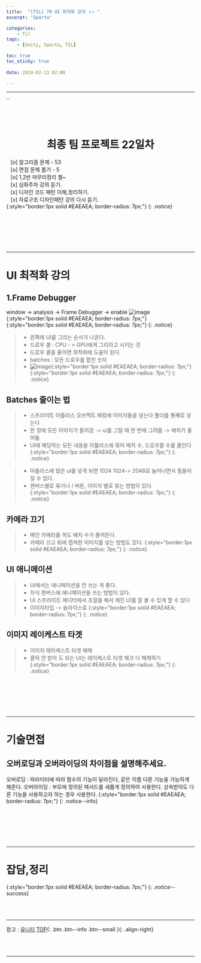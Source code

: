 ```yaml
---
title:  "[TIL] 79 UI 최적화 강의 ⭐⭐ "
excerpt: "Sparta"

categories:
    - Til
tags:
    - [Unity, Sparta, TIL]

toc: true
toc_sticky: true
 
date: 2024-02-13 02:00

---
```

- - -

``

<BR><BR>

<center><H1>  최종 팀 프로젝트 22일차  </H1></center>

&nbsp;&nbsp; [o] 알고리즘 문제  - 53  
&nbsp;&nbsp; [o] 면접 문제 풀기 - 5     
&nbsp;&nbsp; [o] 1,2반 마무리정리  챌~   
&nbsp;&nbsp; [x] 심화주차 강의 듣기.   
&nbsp;&nbsp; [x] 디자인 코드 패턴 이해,정리하기.   
&nbsp;&nbsp; [x] 자료구조 디자인패턴 강의 다시 듣기.   
{:style="border:1px solid #EAEAEA; border-radius: 7px;"}
{: .notice}  

<br><br><br><br><br>
- - - 

# UI 최적화 강의

## 1.Frame Debugger
window -> analysis -> Frame Debugger -> enable
![image](https://github.com/levell1/levell1.github.io/assets/96651722/4f900f1b-acf4-4a05-8739-fc1d68357b96){:style="border:1px solid #EAEAEA; border-radius: 7px;"}  
{:style="border:1px solid #EAEAEA; border-radius: 7px;"}
{: .notice}  

> - 왼쪽에 UI를 그리는 순서가 나온다.
> - 드로우 콜 : CPU - > GPU에게 그리라고 시키는 것
> - 드로우 콜을 줄이면 최적화에 도움이 된다.
> - batches :  모든 드로우를 합친 숫자
> - ![image](https://github.com/levell1/levell1.github.io/assets/96651722/621e691d-7530-43dc-80a4-a57d91f75b35){:style="border:1px solid #EAEAEA; border-radius: 7px;"}  
{:style="border:1px solid #EAEAEA; border-radius: 7px;"}
{: .notice}  

## Batches 줄이는 법 
> - 스프라이트 아틀라스 오브젝트 패킹에 이미지들을 넣는다  폴더를 통째로 넣는다
> - 한 장에 모든 이미지가 들어감 -> ui를 그릴 때 한 번에 그려줌 -> 배치가 줄어듦
> - UI에 해당하는 모든 내용을 아틀라스에 묶어 배치 수, 드로우콜 수를 줄인다
{:style="border:1px solid #EAEAEA; border-radius: 7px;"}
{: .notice}  

> - 아틀라스에 많은 ui를 넣게 되면 1024 1024-> 2048로 늘어나면서 힘들어질 수 있다.
> - 캔버스별로 묶거나 / 버튼, 이미지 별로 묶는 방법이 있다.
{:style="border:1px solid #EAEAEA; border-radius: 7px;"}
{: .notice}  

## 카메라 끄기
> - 메인 카메라를 꺼도 배치 수가 줄어든다.
> - 카메라 끄고 뒤에 캡쳐한 이미지를 넣는 방법도 있다.
{:style="border:1px solid #EAEAEA; border-radius: 7px;"}
{: .notice}  

## UI 애니메이션
> - UI에서는 애니메이션을 안 쓰는 게 좋다.
> - 자식 캔버스에 애니메이션을 쓰는 방법이 있다.
> - UI 스프라이트 에디터에서 조절을 해서 깨진 UI를 잘 볼 수 있게 할 수 있다
> - 이미지타입 -> 슬라이스로
{:style="border:1px solid #EAEAEA; border-radius: 7px;"}
{: .notice}  

## 이미지 레이케스트 타겟 
> - 이미지 레이케스트 타겟 헤제
> - 클릭 안 받아 도 되는 UI는 레이케스트 타겟 체크 다 해제하기
{:style="border:1px solid #EAEAEA; border-radius: 7px;"}
{: .notice}  


<br><br><br><br><br>
- - - 

# 기술면접
## 오버로딩과 오버라이딩의 차이점을 설명해주세요.
오버로딩 : 파라미터에 따라 함수의 기능이 달라진다, 같은 이름 다른 기능을 가능하게 해준다.
오버라이딩 : 부모에 정의된 메서드를 새롭게 정의하여 사용한다. 상속받아도 다른 기능을 사용하고자 하는 경우 사용한다.
{:style="border:1px solid #EAEAEA; border-radius: 7px;"}
{: .notice--info} 


<br><br><br><br><br>
- - - 

# 잡담,정리
{:style="border:1px solid #EAEAEA; border-radius: 7px;"}
{: .notice--success}  


<br><br>
- - -

참고 : [유니티](https://docs.unity3d.com/kr/)
[TOP](#){: .btn .btn--info .btn--small }{: .align-right}


<br><br>
- - -
